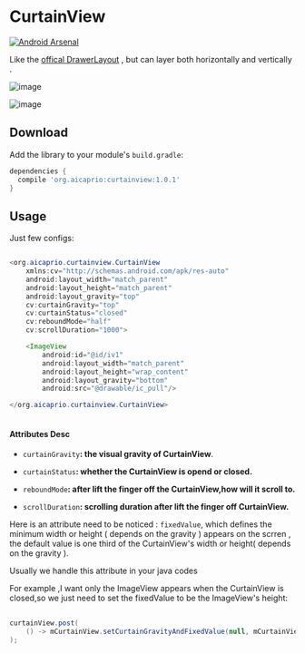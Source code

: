 CurtainView
===========

[![Android Arsenal](https://img.shields.io/badge/Android%20Arsenal-CurtainView-brightgreen.svg?style=flat)](https://android-arsenal.com/details/1/1244)

Like the [offical DrawerLayout](https://github.com/aosp-mirror/platform_frameworks_support/blob/master/core-ui/src/main/java/android/support/v4/widget/DrawerLayout.java) , but can layer both horizontally and vertically .

![image](https://github.com/aicaprio/CurtainView/blob/master/imgs/ezgif-5-4fc93a6397.gif)   

![image](https://github.com/aicaprio/CurtainView/blob/master/imgs/ezgif-5-f6189eb790.gif)


Download
--------

Add the library to your module's `build.gradle`:

```groovy
dependencies {
  compile 'org.aicaprio:curtainview:1.0.1'
}
```

Usage
--------

Just few configs:

```java

<org.aicaprio.curtainview.CurtainView
    xmlns:cv="http://schemas.android.com/apk/res-auto"
    android:layout_width="match_parent"
    android:layout_height="match_parent"
    android:layout_gravity="top"
    cv:curtainGravity="top"
    cv:curtainStatus="closed"
    cv:reboundMode="half"
    cv:scrollDuration="1000">

    <ImageView
        android:id="@id/iv1"
        android:layout_width="match_parent"
        android:layout_height="wrap_content"
        android:layout_gravity="bottom"
        android:src="@drawable/ic_pull"/>

</org.aicaprio.curtainview.CurtainView>
    
 ```
 
 #### Attributes Desc
    
* `curtainGravity`**:  the visual gravity of CurtainView**. 

* `curtainStatus`**: whether the CurtainView is opend or closed.**

* `reboundMode`**: after lift the finger off the CurtainView,how will it scroll to.**

* `scrollDuration`**: scrolling duration after lift the finger off CurtainView.**

    
Here is an attribute need to be noticed : `fixedValue`, which defines the minimum width or height ( depends on the gravity ) appears on the scrren , the default value is one third of the CurtainView's width or height( depends on the gravity ).

Usually we handle this attribute in your java codes

For example ,I want only the ImageView appears when the CurtainView is closed,so we just need to set the fixedValue to be the ImageView's height:

```java
        
curtainView.post(
    () -> mCurtainView.setCurtainGravityAndFixedValue(null, mCurtainView.getHeight())
);

```


   
    

